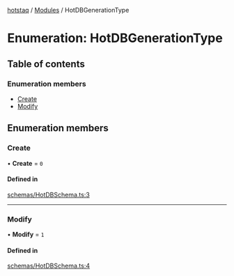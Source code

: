 [hotstaq](../README.md) / [Modules](../modules.md) / HotDBGenerationType

# Enumeration: HotDBGenerationType

## Table of contents

### Enumeration members

- [Create](HotDBGenerationType.md#create)
- [Modify](HotDBGenerationType.md#modify)

## Enumeration members

### Create

• **Create** = `0`

#### Defined in

[schemas/HotDBSchema.ts:3](https://github.com/OurFreeLight/HotStaq/blob/c443819/src/schemas/HotDBSchema.ts#L3)

___

### Modify

• **Modify** = `1`

#### Defined in

[schemas/HotDBSchema.ts:4](https://github.com/OurFreeLight/HotStaq/blob/c443819/src/schemas/HotDBSchema.ts#L4)
